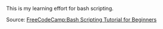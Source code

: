 This is my learning effort for bash scripting.

Source: [FreeCodeCamp:Bash Scripting Tutorial for Beginners](https://www.youtube.com/watch?v=tK9Oc6AEnR4&list=WL&index=14)

